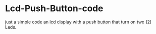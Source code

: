 # Lcd-Push-Button-code
just a simple code an  lcd display with a push button that turn on two (2) Leds.
